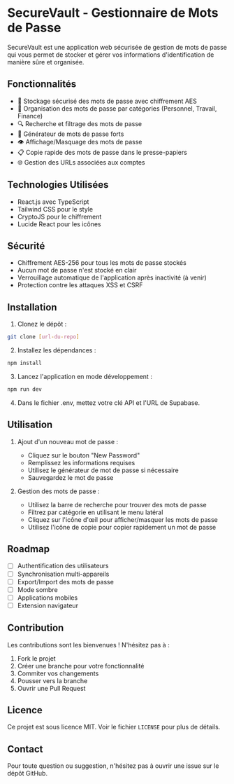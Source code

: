 # SecureVault - Gestionnaire de Mots de Passe

SecureVault est une application web sécurisée de gestion de mots de passe qui vous permet de stocker et gérer vos informations d'identification de manière sûre et organisée.

## Fonctionnalités

- 🔐 Stockage sécurisé des mots de passe avec chiffrement AES
- 📂 Organisation des mots de passe par catégories (Personnel, Travail, Finance)
- 🔍 Recherche et filtrage des mots de passe
- 🎲 Générateur de mots de passe forts
- 👁️ Affichage/Masquage des mots de passe
- 📋 Copie rapide des mots de passe dans le presse-papiers
- 🌐 Gestion des URLs associées aux comptes

## Technologies Utilisées

- React.js avec TypeScript
- Tailwind CSS pour le style
- CryptoJS pour le chiffrement
- Lucide React pour les icônes

## Sécurité

- Chiffrement AES-256 pour tous les mots de passe stockés
- Aucun mot de passe n'est stocké en clair
- Verrouillage automatique de l'application après inactivité (à venir)
- Protection contre les attaques XSS et CSRF

## Installation

1. Clonez le dépôt :
```bash
git clone [url-du-repo]
```

2. Installez les dépendances :
```bash
npm install
```

3. Lancez l'application en mode développement :
```bash
npm run dev
```
4. Dans le fichier .env, mettez votre clé API et l'URL de Supabase.
## Utilisation

1. Ajout d'un nouveau mot de passe :
   - Cliquez sur le bouton "New Password"
   - Remplissez les informations requises
   - Utilisez le générateur de mot de passe si nécessaire
   - Sauvegardez le mot de passe

2. Gestion des mots de passe :
   - Utilisez la barre de recherche pour trouver des mots de passe
   - Filtrez par catégorie en utilisant le menu latéral
   - Cliquez sur l'icône d'œil pour afficher/masquer les mots de passe
   - Utilisez l'icône de copie pour copier rapidement un mot de passe

## Roadmap

- [ ] Authentification des utilisateurs
- [ ] Synchronisation multi-appareils
- [ ] Export/Import des mots de passe
- [ ] Mode sombre
- [ ] Applications mobiles
- [ ] Extension navigateur

## Contribution

Les contributions sont les bienvenues ! N'hésitez pas à :
1. Fork le projet
2. Créer une branche pour votre fonctionnalité
3. Commiter vos changements
4. Pousser vers la branche
5. Ouvrir une Pull Request

## Licence

Ce projet est sous licence MIT. Voir le fichier `LICENSE` pour plus de détails.

## Contact

Pour toute question ou suggestion, n'hésitez pas à ouvrir une issue sur le dépôt GitHub.
